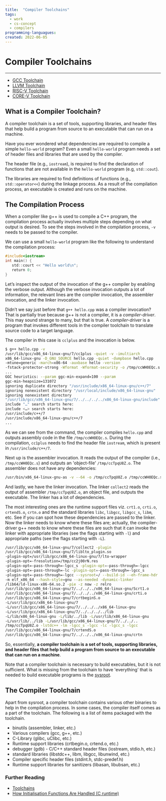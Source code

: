 ```yaml
---
title:  "Compiler Toolchains"
tags:
  - work
  - cs-concept
  - compilers
programming-languagues:
created: 2022-06-05
---
```

# Compiler Toolchains
---
- [GCC Toolchain](notes/gcc.md)
- [LLVM Toolchain](notes/llvm.md)
- [RISC-V Toolchain](notes/riscv-toolchain.md)
- [CORE-V Toolchain](notes/corev-toolchain.md)

## What is a Compiler Toolchain?
A compiler toolchain is a set of tools, supporting libraries, and header files that help build a program from source to an executable that can run on a machine.

Have you ever wondered what dependencies are required to compile a simple `hello-world` program? Even a small `hello-world` program needs a set of header files and libraries that are used by the compiler. 

The header file (e.g., `iostream`), is required to find the declaration of functions that are not available in the `hello-world` program (e.g, `std::cout`). 

The libraries are required to find definitions of functions (e.g., `std::operator<<`) during the linkage process. As a result of the compilation process, an executable is created and runs on the machine.

## The Compilation Process
When a compiler like g++ is used to compile a C++ program, the compilation process actually involves multiple steps depending on what output is desired. To see the steps involved in the compilation process, `-v` needs to be passed to the compiler. 

We can use a small `hello-world` program like the following to understand the compilation process:

```c
#include<iostream>  
int main() {  
   std::court << "Hello world\n";  
   return 0;  
}
```

Let’s inspect the output of the invocation of the g++ compiler by enabling the verbose output. Although the verbose invocation outputs a lot of information, the relevant lines are the compiler invocation, the assembler invocation, and the linker invocation. 

Didn’t we say just before that `g++ hello.cpp` was a compiler invocation? That is partially true because g++ is not a compiler, it is a _compiler-driver_. This may sound strange to many, but that is true. A _compiler-driver_ is a program that invokes different tools in the compiler toolchain to translate source code to a target language.

The compiler in this case is `cclplus` and the invocation is below.

```bash
$ g++ hello.cpp -v  
/usr/lib/gcc/x86_64-linux-gnu/7/cc1plus -quiet -v -imultiarch  
x86_64-linux-gnu -D_GNU_SOURCE hello.cpp -quiet -dumpbase hello.cpp  
-mtune=generic -march=x86-64 -auxbase hello -version  
-fstack-protector-strong -Wformat -Wformat-security -o /tmp/ccWH0EQc.s  
...  
GGC heuristics: --param ggc-min-expand=100 --param  
ggc-min-heapsize=131072  
ignoring duplicate directory "/usr/include/x86_64-linux-gnu/c++/7"  
ignoring nonexistent directory "/usr/local/include/x86_64-linux-gnu"  
ignoring nonexistent directory  
"/usr/lib/gcc/x86_64-linux-gnu/7/../../../../x86_64-linux-gnu/include"  
include "…" search starts here:  
include <…> search starts here:  
/usr/include/c++/7  
/usr/include/x86_64-linux-gnu/c++/7  
...
```

As we can see from the command, the compiler compiles `hello.cpp` and outputs assembly code in the file `/tmp/ccWH0EQc.s`. During the compilation, `cc1plus` needs to find the header file `iostream`, which is present in `/usr/include/c++/7`.

Next up is the assembler invocation. It reads the output of the compiler (i.e., `/tmp/ccWH0EQc.s`) and outputs an 'object-file' `/tmp/ccTpqU8Z.o`. The assembler does not have any dependencies:

```bash
/usr/bin/x86_64-linux-gnu-as -v --64 -o /tmp/ccTpqU8Z.o /tmp/ccWH0EQc.s**
```

And lastly, we have the linker invocation. The linker `collect2` reads the output of assembler `/tmp/ccTpqU8Z.o`, an object file, and outputs the executable. The linker has a lot of dependencies. 

The most interesting ones are the runtime support files viz. `crt1.o`, `crti.o`, `crtendS.o`, `crtn.o` and the standard libraries `libc`, `libgcc`, `libgcc_s`, `libm`, etc. See if you can spot how these dependencies are passed to the linker. Now the linker needs to know where these files are; actually, the compiler-driver g++ needs to know where these files are such that it can invoke the linker with appropriate libraries (see the flags starting with `-l`) and appropriate paths (see the flags starting with `-L`).

```bash
/usr/lib/gcc/x86_64-linux-gnu/7/collect2 -plugin
/usr/lib/gcc/x86_64-linux-gnu/7/liblto_plugin.so
-plugin-opt=/usr/lib/gcc/x86_64-linux-gnu/7/lto-wrapper
-plugin-opt=-fresolution=/tmp/cc2j00rN.res
-plugin-opt=-pass-through=-lgcc_s -plugin-opt=-pass-through=-lgcc
-plugin-opt=-pass-through=-lc -plugin-opt=-pass-through=-lgcc_s
-plugin-opt=-pass-through=-lgcc --sysroot=/ --build-id --eh-frame-hdr
-m elf_x86_64 --hash-style=gnu --as-needed -dynamic-linker
/lib64/ld-linux-x86-64.so.2 -pie -z now -z relro
/usr/lib/gcc/x86_64-linux-gnu/7/../../../x86_64-linux-gnu/Scrt1.o
/usr/lib/gcc/x86_64-linux-gnu/7/../../../x86_64-linux-gnu/crti.o
/usr/lib/gcc/x86_64-linux-gnu/7/crtbeginS.o
-L/usr/lib/gcc/x86_64-linux-gnu/7
-L/usr/lib/gcc/x86_64-linux-gnu/7/../../../x86_64-linux-gnu
-L/usr/lib/gcc/x86_64-linux-gnu/7/../../../../lib
-L/lib/x86_64-linux-gnu -L/lib/../lib -L/usr/lib/x86_64-linux-gnu
-L/usr/lib/../lib -L/usr/lib/gcc/x86_64-linux-gnu/7/../../..
/tmp/ccTpqU8Z.o -lstdc++ -lm -lgcc_s -lgcc -lc -lgcc_s -lgcc
/usr/lib/gcc/x86_64-linux-gnu/7/crtendS.o
/usr/lib/gcc/x86_64-linux-gnu/7/../../../x86_64-linux-gnu/crtn
```

So, essentially, **a compiler toolchain is a set of tools, supporting libraries, and header files that help build a program from source to an executable that can run on a machine**. 

Note that a compiler toolchain is necessary to build executables, but it is not sufficient. What is missing from the toolchain to have 'everything' that is needed to build executable programs is the [sysroot](notes/sysroot.md).

## The Compiler Toolchain
Apart from sysroot, a compiler toolchain contains various other binaries to help in the compilation process. In some cases, the compiler itself comes as a part of the toolchain. The following is a list of items packaged with the toolchain.

- binutils (assembler, linker, etc.)  
- Various compilers (gcc, g++, etc.)  
- C-Library (glibc, uClibc, etc.)  
- Runtime support libraries (crtbegin.o, crtend.o, etc.)  
- debugger (gdb) - C/C++ standard header files (iostream, stdio.h, etc.)  
- standard libraries (libstdc++, libm, libgcc, libunwind, etc.)  
- Compiler specific header files (stdint.h, stdc-predef.h)  
- Runtime support libraries for sanitizers (libasan, libubsan, etc.)

### Further Reading
-   [Toolchains](https://elinux.org/Toolchains)
-   [How Initialisation Functions Are Handled (C runtime)](https://gcc.gnu.org/onlinedocs/gccint/Initialization.html)